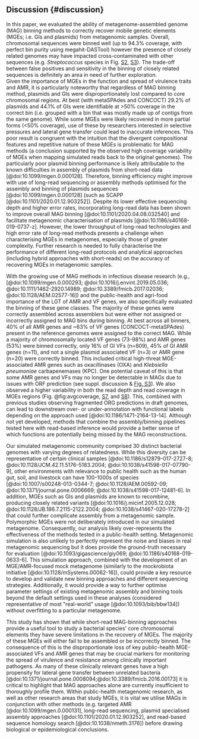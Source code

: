 ## Discussion {#discussion}

In this paper, we evaluated the ability of metagenome-assembled genome (MAG) binning methods to correctly recover mobile genetic elements (MGEs; i.e. GIs and plasmids) from metagenomic samples.
Overall, chromosomal sequences were binned well (up to 94.3% coverage, with perfect bin purity using megahit-DASTool) however the presence of closely related genomes may have impacted cross-contaminated with other sequences (e.g. _Streptococcus_ species in Fig. [S2](#fig:coverphylo), [S3](#fig:purityphylo)).
The trade-off between false positives and sensitivity in the binning of closely related sequences is definitely an area in need of further exploration.  
Given the importance of MGEs in the function and spread of virulence traits and AMR, it is particularly noteworthy that regardless of MAG binning method, plasmids and GIs were disproportionately lost compared to core chromosomal regions. 
At best (with metaSPAdes and CONCOCT) 29.2% of plasmids and 44.1% of GIs were identifiable at >50% coverage in the correct bin (i.e. grouped with a bin that was mostly made up of contigs from the same genome). 
While some MGEs were likely recovered in more partial forms (<50% coverage), use of these by researchers interested in selective pressures and lateral gene transfer could lead to inaccurate inferences. 
This poor result is congruent with the intuition that the divergent compositional features and repetitive nature of these MGEs is problematic for MAG methods (a conclusion supported by the observed high coverage variability of MGEs when mapping simulated reads back to the original genomes).
The particularly poor plasmid binning performance is likely attributable to the known difficulties in assembly of plasmids from short-read data [@doi:10.1099/mgen.0.000128].
Therefore, binning efficiency might improve with use of long-read sequencing or assembly methods optimised for the assembly and binning of plasmids sequences [@doi:10.1099/mgen.0.000128] (such as SCAPP [@doi:10.1101/2020.01.12.903252]). 
Despite its lower effective sequencing depth and higher error rates, incorporating long-read data has been shown to improve overall MAG binning [@doi:10.1101/2020.04.08.032540] and facilitate metagenomic characterisation of plasmids [@doi:10.1186/s40168-019-0737-z].
However, the lower throughput of long-read technologies and high error rate of long-read methods presents a challenge when characterising MGEs in metagenomes, especially those of greater complexity.
Further research is needed to fully characterise the performance of different long-read protocols and analytical approaches (including hybrid approaches with short-reads) on the accuracy of recovering MGEs in metagenomic samples.

With the growing use of MAG methods in infectious disease research (e.g., [@doi:10.1099/mgen.0.000293; @doi:10.1016/j.envint.2019.05.036; @doi:10.1111/1462-2920.14989; @doi:10.3389/fmicb.2017.02036; @doi:10.1128/AEM.02577-16]) and the public-health and agri-food importance of the LGT of AMR and VF genes, we also specifically evaluated the binning of these gene classes.
The majority of these genes were correctly assembled across assemblers but were either not assigned or incorrectly assigned to MAG bins during binning.
At best across all binners, 40% of all AMR genes and ~63% of VF genes (CONCOCT-metaSPAdes) present in the reference genomes were assigned to the correct MAG.
While a majority of chromosomally located VF genes (73-98%) and AMR genes (53%) were binned correctly, only 16% of GI VFs (n=809), 45% of GI AMR genes (n=11), and not a single plasmid associated VF (n=3) or AMR gene (n=20) were correctly binned.
This included critical high-threat MGE-associated AMR genes such as oxacillinases (OXA) and _Klebsiella pneumoniae_ carbapenemases (KPC). 
One potential caveat of this is that some AMR genes and VFs may no longer be detectable in MAGs due to issues with ORF prediction (see suppl. discussion & [Fig. 
S3](#fig:geneContent)). 
We also observed a higher variability in both the read depth and read coverage in MGEs regions (Fig. @fig:avgcoverage, [S7](#fig:depthbyspp), and [S8](#fig:perbasedepth)). 
This, combined with previous studies observing fragmented ORG predictions in draft genomes, can lead to downstream over- or under-annotation with functional labels depending on the approach used [@doi:10.1186/1471-2164-13-14]. 
Although not yet developed, methods that combine the assembly/binning pipelines tested here with read-based inference would provide a better sense of which functions are potentially being missed by the MAG reconstructions.

Our simulated metagenomic community comprised 30 distinct bacterial genomes with varying degrees of relatedness. 
While this diversity can be representative of certain clinical samples [@doi:10.1186/s12879-017-2727-8; @doi:10.1128/JCM.42.11.5176-5183.2004; @doi:10.1038/s41598-017-07790-9], other environments with relevance to public health such as the human gut, soil, and livestock can have 100-1000s of species [@doi:10.1007/s00248-013-0344-7; @doi:10.1128/AEM.00592-09; @doi:10.1371/journal.pone.0006669; @doi:10.1038/s41598-017-12481-6].
In addition, MGEs such as GIs and plasmids are known to recombine, producing closely related variants [@doi:10.1016/j.micinf.2005.12.028; @doi:10.1128/JB.186.7.2115-2122.2004; @doi:10.1038/s41467-020-17278-2] that could further complicate assembly from a metagenomic sample.
Polymorphic MGEs were not deliberately introduced in our simulated metagenome.
Consequently, our analysis likely over-represents the effectiveness of the methods tested in a public-health setting. 
Metagenomic simulation is also unlikely to perfectly represent the noise and biases in real metagenomic sequencing but it does provide the ground-truth necessary for evaluation [@doi:10.1093/gigascience/giy069; @doi:10.1186/s40168-019-0633-6].
This simulation approach, combined with the development of an MGE/AMR-focused mock metagenome (similarly to the mockrobiota initiative [@doi:10.1128/mSystems.00062-16]), could provide a key resource to develop and validate new binning approaches and different sequencing strategies.
Additionally, it would provide a way to further optimise parameter settings of existing metagenomic assembly and binning tools beyond the default settings used in these analyses (considered representative of most "real-world" usage [@doi:10.1093/bib/bbw134]) without overfitting to a particular metagenome. 

This study has shown that while short-read MAG-binning approaches provide a useful tool to study a bacterial species’ core chromosomal elements they have severe limitations in the recovery of MGEs.
The majority of these MGEs will either fail to be assembled or be incorrectly binned.
The consequence of this is the disproportionate loss of key public-health MGE-associated VFs and AMR genes that may be crucial markers for monitoring the spread of virulence and resistance among clinically important pathogens.
As many of these clinically relevant genes have a high propensity for lateral gene transfer between unrelated bacteria [@doi:10.1371/journal.pone.0008094;@doi:10.3389/fmicb.2016.00173] it is critical to highlight that MAG approaches alone are currently insufficient to thoroughly profile them.
Within public-health metagenomic research, as well as other research areas that study MGEs, it is vital we utilise MAGs in conjunction with other methods (e.g. targeted AMR [@doi:10.1099/mgen.0.000131], long-read sequencing, plasmid specialised assembly approaches [@doi:10.1101/2020.01.12.903252], and read-based sequence homology search [@doi:10.1038/nmeth.3176]) before drawing biological or epidemiological conclusions.
